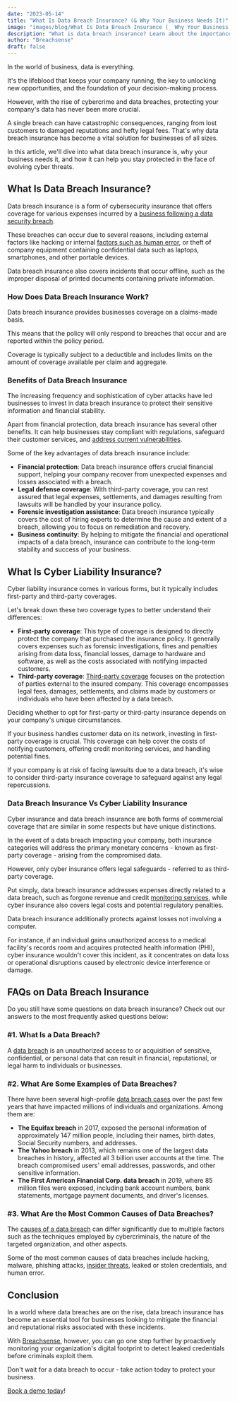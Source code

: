 ```yaml
---
date: "2023-05-14"
title: "What Is Data Breach Insurance? (& Why Your Business Needs It)"
image: "images/blog/What Is Data Breach Insurance (_ Why Your Business Needs It).png"
description: "What is data breach insurance? Learn about the importance of data breach insurance & the benefits it can have for your business." 
author: "Breachsense"
draft: false
---
```

In the world of business, data is everything. 

It's the lifeblood that keeps your company running, the key to unlocking new opportunities, and the foundation of your decision-making process.

However, with the rise of cybercrime and data breaches, protecting your company's data has never been more crucial.

A single breach can have catastrophic consequences, ranging from lost customers to damaged reputations and hefty legal fees. That's why data breach insurance has become a vital solution for businesses of all sizes.

In this article, we'll dive into what data breach insurance is, why your business needs it, and how it can help you stay protected in the face of evolving cyber threats.
## What Is Data Breach Insurance?
Data breach insurance is a form of cybersecurity insurance that offers coverage for various expenses incurred by a [business following a data security breach](https://breachsense.io/blog/small-business-data-breach-consequences/). 

These breaches can occur due to several reasons, including external factors like hacking or internal [factors such as human error](https://breachsense.io/blog/data-breach-human-error/), or theft of company equipment containing confidential data such as laptops, smartphones, and other portable devices.

Data breach insurance also covers incidents that occur offline, such as the improper disposal of printed documents containing private information.
### How Does Data Breach Insurance Work?
Data breach insurance provides businesses coverage on a claims-made basis. 

This means that the policy will only respond to breaches that occur and are reported within the policy period. 

Coverage is typically subject to a deductible and includes limits on the amount of coverage available per claim and aggregate.
### Benefits of Data Breach Insurance
The increasing frequency and sophistication of cyber attacks have led businesses to invest in data breach insurance to protect their sensitive information and financial stability.

Apart from financial protection, data breach insurance has several other benefits. It can help businesses stay compliant with regulations, safeguard their customer services, and [address current vulnerabilities](https://breachsense.io/blog/vulnerabilities-cause-data-loss/).

Some of the key advantages of data breach insurance include:

* **Financial protection**: Data breach insurance offers crucial financial support, helping your company recover from unexpected expenses and losses associated with a breach.
* **Legal defense coverage**: With third-party coverage, you can rest assured that legal expenses, settlements, and damages resulting from lawsuits will be handled by your insurance policy.
* **Forensic investigation assistance**: Data breach insurance typically covers the cost of hiring experts to determine the cause and extent of a breach, allowing you to focus on remediation and recovery.
* **Business continuity**: By helping to mitigate the financial and operational impacts of a data breach, insurance can contribute to the long-term stability and success of your business.
## What Is Cyber Liability Insurance?
Cyber liability insurance comes in various forms, but it typically includes first-party and third-party coverages. 

Let's break down these two coverage types to better understand their differences:

* **First-party coverage**: This type of coverage is designed to directly protect the company that purchased the insurance policy. It generally covers expenses such as forensic investigations, fines and penalties arising from data loss, financial losses, damage to hardware and software, as well as the costs associated with notifying impacted customers.
* **Third-party coverage**: [Third-party coverage](https://breachsense.io/blog/third-party-data-breach/) focuses on the protection of parties external to the insured company. This coverage encompasses legal fees, damages, settlements, and claims made by customers or individuals who have been affected by a data breach.

Deciding whether to opt for first-party or third-party insurance depends on your company's unique circumstances. 

If your business handles customer data on its network, investing in first-party coverage is crucial. This coverage can help cover the costs of notifying customers, offering credit monitoring services, and handling potential fines. 

If your company is at risk of facing lawsuits due to a data breach, it's wise to consider third-party insurance coverage to safeguard against any legal repercussions.
### Data Breach Insurance Vs Cyber Liability Insurance
Cyber insurance and data breach insurance are both forms of commercial coverage that are similar in some respects but have unique distinctions.

In the event of a data breach impacting your company, both insurance categories will address the primary monetary concerns - known as first-party coverage - arising from the compromised data. 

However, only cyber insurance offers legal safeguards - referred to as third-party coverage.

Put simply, data breach insurance addresses expenses directly related to a data breach, such as forgone revenue and credit [monitoring services](https://www.breachsense.io/dark-web-monitoring), while cyber insurance also covers legal costs and potential regulatory penalties.

Data breach insurance additionally protects against losses not involving a computer. 

For instance, if an individual gains unauthorized access to a medical facility's records room and acquires protected health information (PHI), cyber insurance wouldn't cover this incident, as it concentrates on data loss or operational disruptions caused by electronic device interference or damage. 
## FAQs on Data Breach Insurance
Do you still have some questions on data breach insurance? Check out our answers to the most frequently asked questions below: 
### #1. What Is a Data Breach?
A [data breach](https://www.breachsense.io/blog/what-is-a-data-breach/) is an unauthorized access to or acquisition of sensitive, confidential, or personal data that can result in financial, reputational, or legal harm to individuals or businesses.
### #2. What Are Some Examples of Data Breaches?
There have been several high-profile [data breach cases](https://www.breachsense.io/blog/data-breach-examples/) over the past few years that have impacted millions of individuals and organizations. Among them are:

* **The Equifax breach** in 2017, exposed the personal information of approximately 147 million people, including their names, birth dates, Social Security numbers, and addresses.
* **The Yahoo breach** in 2013, which remains one of the largest data breaches in history, affected all 3 billion user accounts at the time. The breach compromised users' email addresses, passwords, and other sensitive information.
* **The First American Financial Corp. data breach** in 2019, where 85 million files were exposed, including bank account numbers, bank statements, mortgage payment documents, and driver's licenses. 
### #3. What Are the Most Common Causes of Data Breaches?
The [causes of a data breach](https://www.breachsense.io/blog/data-breach-causes/) can differ significantly due to multiple factors such as the techniques employed by cybercriminals, the nature of the targeted organization, and other aspects.

Some of the most common causes of data breaches include hacking, malware, phishing attacks, [insider threats](https://breachsense.io/insider-threat-data-breach/), leaked or stolen credentials, and human error.
## Conclusion
In a world where data breaches are on the rise, data breach insurance has become an essential tool for businesses looking to mitigate the financial and reputational risks associated with these incidents.

With [Breachsense](https://www.breachsense.io/), however, you can go one step further by proactively monitoring your organization's digital footprint to detect leaked credentials before criminals exploit them.

Don't wait for a data breach to occur - take action today to protect your business.

[Book a demo today](https://www.breachsense.io/book-demo/)!
